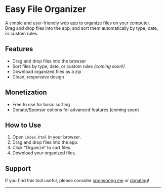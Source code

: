# Easy File Organizer

A simple and user-friendly web app to organize files on your computer. Drag and drop files into the app, and sort them automatically by type, date, or custom rules.

## Features

- Drag and drop files into the browser
- Sort files by type, date, or custom rules *(coming soon!)*
- Download organized files as a zip
- Clean, responsive design

## Monetization

- Free to use for basic sorting
- Donate/Sponsor options for advanced features (coming soon)

## How to Use

1. Open `index.html` in your browser.
2. Drag and drop files into the app.
3. Click “Organize” to sort files.
4. Download your organized files.

## Support

If you find this tool useful, please consider [sponsoring me](#) or [donating](#)!

---